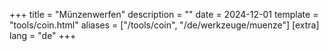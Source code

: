 +++
title = "Münzenwerfen"
description = ""
date = 2024-12-01
template = "tools/coin.html"
aliases = ["/tools/coin", "/de/werkzeuge/muenze"]
[extra]
lang = "de"
+++
